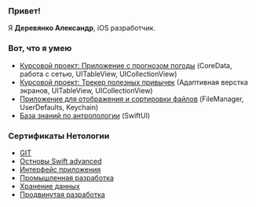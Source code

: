 ### Привет!

Я **Деревянко Александр**, iOS разработчик.

### Вот, что я умею

- [Курсовой проект: Приложение с прогнозом погоды](https://github.com/AlexandrDerevyanko/Weather-App) (CoreData, работа с сетью, UITableView, UICollectionView)
- [Курсовой проект: Трекер полезных привычек](https://github.com/AlexandrDerevyanko/My-Habits) (Адаптивная верстка экранов, UITableView, UICollectionView)
- [Приложение для отображения и сортировки файлов](https://github.com/AlexandrDerevyanko/IOSDT-FileManager) (FileManager, UserDefaults, Keychain)
- [База знаний по антропологии](https://github.com/AlexandrDerevyanko/SwiftUIHomework) (SwiftUI)

### Сертификаты Нетологии

- [GIT](https://github.com/AlexandrDerevyanko/AlexandrDerevyanko/git.pdf)
- [Остновы Swift advanced](https://github.com/AlexandrDerevyanko/AlexandrDerevyanko/basics-swift-advanced.pdf)
- [Интерфейс приложения](https://github.com/AlexandrDerevyanko/AlexandrDerevyanko/application-interface.pdf)
- [Промышленная разработка](https://github.com/AlexandrDerevyanko/AlexandrDerevyanko/industrial-development.pdf)
- [Хранение данных](https://github.com/AlexandrDerevyanko/AlexandrDerevyanko/data-storage.pdf)
- [Продвинутая разработка](https://github.com/AlexandrDerevyanko/AlexandrDerevyanko/advanced-development.pdf)